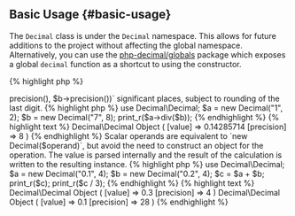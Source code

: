 ## Basic Usage {#basic-usage}

The `Decimal` class is under the `Decimal` namespace. This allows for future additions
to the project without affecting the global namespace. Alternatively, you can use the
[php-decimal/globals]() package which exposes a global `decimal` function as a shortcut to using the constructor.

{% highlight php %}
<?php
use Decimal\Decimal;
{% endhighlight %}
`Decimal` objects can be constructed using a `Decimal`, `string`, or `int` value,
and an optional precision which defaults to **28**.

Special `float` values are also supported (`NAN`, `INF` and `-INF`), but `float`
is otherwise not a valid argument in order to avoid the possibility of accidentially using a `float`.
If you absolutely must use a `float` to construct a decimal you can cast it to a `string` first,
but doing so relies on the "precision" setting in the *.ini*. This library recommends that projects
using it avoid `float` entirely, wherever possible. Use `Decimal` instances instead of `float` and use
a `string` to export the value.

A warning will be raised if a `string` or `int` argument was not parsed completely. For example: `"0.135"`
to a precision of 2 will result in `"0.14"` with a warning. Similarly, `123` with a precision of 2
would result in `120` with a warning.

{% highlight php %}
use Decimal\Decimal;

/**
 * Create a decimal with value "0.1" and a precision of 28 significant places.
 */
$decimal = new Decimal("0.1");

/**
 * Create a decimal with value "0.1" and a precision of 36 significant places.
 */
$decimal = new Decimal("0.1", 36);

{% endhighlight %}

Arithmetic operations will create a new instance using the maximum precision of the operands.
The result is therefore accurate up to `MAX($a->precision(), $b->precision())` significant places,
subject to rounding of the last digit.

{% highlight php %}
use Decimal\Decimal;

$a = new Decimal("1", 2);
$b = new Decimal("7", 8);

print_r($a->div($b));
{% endhighlight %}

{% highlight text %}
Decimal\Decimal Object
(
    [value] => 0.14285714
    [precision] => 8
)
{% endhighlight %}

Scalar operands are equivalent to `new Decimal($operand)`, but avoid the need to
construct an object for the operation. The value is parsed internally and the
result of the calculation is written to the resulting instance.

{% highlight php %}
use Decimal\Decimal;

$a = new Decimal("0.1", 4);
$b = new Decimal("0.2", 4);
$c = $a + $b;

print_r($c);
print_r($c / 3);
{% endhighlight %}

{% highlight text %}
Decimal\Decimal Object
(
    [value] => 0.3
    [precision] => 4
)
Decimal\Decimal Object
(
    [value] => 0.1
    [precision] => 28
)
{% endhighlight %}
